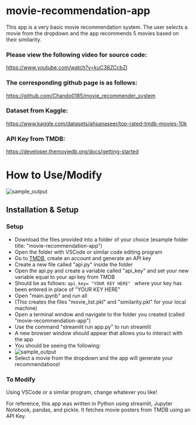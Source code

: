 # movie-recommendation-app
This app is a very basic movie recommendation system. The user selects a movie from the dropdown and the app recommends 5 movies based on their similarity.

### Please view the following video for source code:
https://www.youtube.com/watch?v=kuC38ZCcbZI

### The corresponding github page is as follows:
https://github.com/Chando0185/movie_recommender_system

### Dataset from Kaggle:
https://www.kaggle.com/datasets/ahsanaseer/top-rated-tmdb-movies-10k

### API Key from TMDB:
https://developer.themoviedb.org/docs/getting-started

# How to Use/Modify
![sample_output](https://github.com/user-attachments/assets/1cc091a1-5c3f-4902-99f5-ef1993f5a564)

## Installation & Setup
### Setup
* Download the files provided into a folder of your choice (example folder title: "movie-recommendation-app")
* Open the folder with VSCode or similar code editing program
* Go to [TMDB](https://developer.themoviedb.org/docs/getting-started), create an account and generate an API key
* Create a new file called "api.py" inside the folder
* Open the api.py and create a variable called "api_key" and set your new variable equal to your api key from TMDB
* Should be as follows: ```api_key= "YOUR KEY HERE" ``` where your key has been entered in place of "YOUR KEY HERE"
* Open "main.ipynb" and run all
* (This creates the files "movie_list.pkl" and "similarity.pkl" for your local machine)
* Open  a terminal window and navigate to the folder you created (called "movie-recommendation-app")
* Use the command "streamlit run app.py" to run streamlit
* A new browser window should appear that allows you to interact with the app
* You should be seeing the following:
* ![sample_output](https://github.com/user-attachments/assets/1cc091a1-5c3f-4902-99f5-ef1993f5a564)
* Select a movie from the dropdown and the app will generate your recommendations!

### To Modify
Using VSCode or a similar program, change whatever you like! 

For reference, this app was written in Python using streamlit, Jupyter Notebook, pandas, and pickle. It fetches movie posters from TMDB using an API Key.


